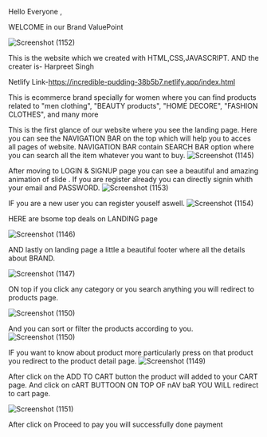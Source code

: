 




Hello Everyone ,

WELCOME in our Brand ValuePoint

![Screenshot (1152)](https://user-images.githubusercontent.com/119473352/229416594-305e6cbb-cb6b-44b9-a3ca-b9fa1b9f127c.png)


This is the website which we created with HTML,CSS,JAVASCRIPT.
AND the creater is-
 Harpreet Singh


Netlify Link-https://incredible-pudding-38b5b7.netlify.app/index.html

This is ecommerce brand specially for women where you can find products related to 
"men clothing",
"BEAUTY products",
"HOME DECORE",
"FASHION CLOTHES",
and many more


This is the first glance of our website where you see the landing page.
Here you can see the NAVIGATION BAR on the top which will help you to acces all pages of website.
NAVIGATION BAR contain SEARCH BAR option where you can search all the item whatever you want to buy.
![Screenshot (1145)](https://user-images.githubusercontent.com/119473352/229416721-84047e91-21c4-40cc-bd04-c8b0318de6ed.png)




After moving to LOGIN & SIGNUP page you can see a beautiful and amazing animation of slide .
If you are register already you can directly signin whith your email and PASSWORD.
![Screenshot (1153)](https://user-images.githubusercontent.com/119473352/229416952-3c037d39-f493-4f02-a643-07df64e8f92b.png)


IF you are a new user you can register youself aswell.
![Screenshot (1154)](https://user-images.githubusercontent.com/119473352/229417041-8bc98334-4302-4d09-ae83-fe785641053f.png)


HERE are bsome top deals  on LANDING page 

![Screenshot (1146)](https://user-images.githubusercontent.com/119473352/229417127-4d8f8c11-eef2-4b0c-83da-b9c1e655020e.png)


AND lastly on landing page a little a beautiful footer where all the details about BRAND.

![Screenshot (1147)](https://user-images.githubusercontent.com/119473352/229417203-7fc6d46d-b8b4-4582-aaa9-c6022d667ee7.png)


ON top if you click any category or you search anything you will redirect to products page.

![Screenshot (1150)](https://user-images.githubusercontent.com/119473352/229417259-afcd53f6-ba81-4094-82d0-a27478fb5106.png)

 
And you can sort or filter the products according to you.
![Screenshot (1150)](https://user-images.githubusercontent.com/119473352/229417259-afcd53f6-ba81-4094-82d0-a27478fb5106.png)


IF you want to know about product more particularly press on that product you redirect to the product detail page.
![Screenshot (1149)](https://user-images.githubusercontent.com/119473352/229417324-df1bfe39-5033-4042-b77c-91d885304b0f.png)



After click on the ADD TO CART button the product will added to your CART page.
And click on cART BUTTOON ON TOP OF nAV baR YOU WILL redirect to cart page.

![Screenshot (1151)](https://user-images.githubusercontent.com/119473352/229417383-12703e7c-fc45-4b90-9c03-dfa73b88e3e1.png)


After click on Proceed to pay you will successfully done payment 


